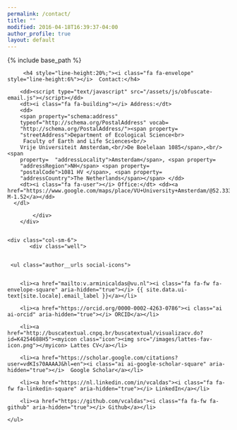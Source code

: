 ```yaml
---
permalink: /contact/
title: ""
modified: 2016-04-18T16:39:37-04:00
author_profile: true
layout: default
---
```


{% include base_path %}

<div class="container">
    <div class="row">
        <div class="col-sm-6">
            <div class="well">
              <dl class="dl-horizontal">
        
         <h4 style="line-height:20%;"><i class="fa fa-envelope" style="line-height:6%"></i>  Contact:</h4>

        <dd><script type="text/javascript" src="/assets/js/obfuscate-email.js"></script></dd>
        <dt><i class="fa fa-building"></i> Address:</dt>
        <dd>
        <span property="schema:address"
        typeof="http://schema.org/PostalAddress" vocab=
        "http://schema.org/PostalAddress/"><span property=
        "streetAddress">Department of Ecological Science<br>
         Faculty of Earth and Life Sciences<br/>
        Vrije Universiteit Amsterdam,<br/>De Boelelaan 1085</span>,<br/><span
        property=  "addressLocality">Amsterdam</span>, <span property=
        "addressRegion">NH</span> <span property=
        "postalCode">1081 HV </span>, <span property=
        "addressCountry">The Netherlands</span></span> </dd>
        <dt><i class="fa fa-user"></i> Office:</dt> <dd><a href="https://www.google.com/maps/place/VU+University+Amsterdam/@52.3330854,4.8648494,18z/data=!4m5!3m4!1s0x47c60a085c443af1:0x2df2d7a997eccd84!8m2!3d52.3337568!4d4.8657199"> M-1.52</a></dd>
      </dl>

            </div>
        </div>


    <div class="col-sm-6">
           <div class="well">
 

     <ul class="author__urls social-icons">
      

        <li><a href="mailto:v.arminicaldas@vu.nl"><i class="fa fa-fw fa-envelope-square" aria-hidden="true"></i> {{ site.data.ui-text[site.locale].email_label }}</a></li>

        <li><a href="https://orcid.org/0000-0002-4263-0786"><i class="ai ai-orcid" aria-hidden="true"></i> ORCID</a></li>

        <li><a href="http://buscatextual.cnpq.br/buscatextual/visualizacv.do?id=K4254688H5"><myicon class="icon"><img src="/images/lattes-fav-icon.png"></myicon> Lattes CV</a></li>

        <li><a href="https://scholar.google.com/citations?user=vdKIs70AAAAJ&hl=en"><i class="ai ai-google-scholar-square" aria-hidden="true"></i>  Google Scholar</a></li>

        <li><a href="https://nl.linkedin.com/in/vcaldas"><i class="fa fa-fw fa-linkedin-square" aria-hidden="true"></i> LinkedIn</a></li>

        <li><a href="https://github.com/vcaldas"><i class="fa fa-fw fa-github" aria-hidden="true"></i> Github</a></li>
      
    </ul>
</div>
            </div>
        </div>
    </div>
</div>

    
   
